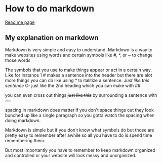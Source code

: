 # How to do markdown

[Read me page](/https://github.com/ajtheblueninja)

## My explanation on markdown
Markdown is very simple and easy to understand. Markdown is a way to make websites using words and certain symbols like #, *, or ~ to change those words

The symbols that you use to make things appear or act in a certain way.
Like for instance 1 # makes a sentence into the header but there are alot more things you can do like using * to italitize a sentence.
*Just like this sentence* Or just like the 2nd heading which you can make with ## 

you can even cross out things ~~just like this~~ by surrounding a sentence with ~~

spacing in markdown does matter if you don't space things out they look bunched up like a single paragraph so you gotta watch the spacing when doing markdown.

Markdown is simple but if you don't know what symbols do but those are pretty easy to remember after awhile so all you have to do is spend time remembering them.

But most importantly you have to remember to keep markdown organized and controlled or your website will look messy and unorganized.

